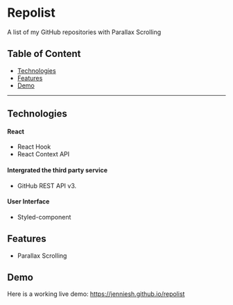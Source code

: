 # Repolist
A list of my GitHub repositories with Parallax Scrolling

## Table of Content
* [Technologies](#Technologies)
* [Features](#Features)
* [Demo](#Demo)

---
## Technologies

#### React
* React Hook
* React Context API

#### Intergrated the third party service
* GitHub REST API v3.

#### User Interface
* Styled-component


## Features

* Parallax Scrolling

## Demo
Here is a working live demo: https://jenniesh.github.io/repolist

